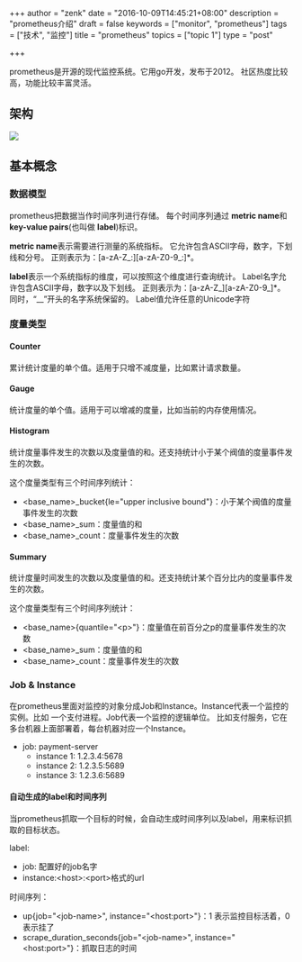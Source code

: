 +++
author = "zenk"
date = "2016-10-09T14:45:21+08:00"
description = "prometheus介绍"
draft = false
keywords = ["monitor", "prometheus"]
tags = ["技术", "监控"]
title = "prometheus"
topics = ["topic 1"]
type = "post"

+++

prometheus是开源的现代监控系统。它用go开发，发布于2012。
社区热度比较高，功能比较丰富灵活。

## 架构

![](/imgs/promutheus.arch.svg)

## 基本概念

### 数据模型

prometheus把数据当作时间序列进行存储。
每个时间序列通过 **metric name**和 **key-value pairs**(也叫做 **label**)标识。

**metric name**表示需要进行测量的系统指标。
它允许包含ASCII字母，数字，下划线和分号。
正则表示为：\[a-zA-Z_:]\[a-zA-Z0-9_:]*。

**label**表示一个系统指标的维度，可以按照这个维度进行查询统计。
Label名字允许包含ASCII字母，数字以及下划线。
正则表示为：\[a-zA-Z_][a-zA-Z0-9_]*。同时，“__”开头的名字系统保留的。
Label值允许任意的Unicode字符

### 度量类型

#### Counter

累计统计度量的单个值。适用于只增不减度量，比如累计请求数量。

#### Gauge

统计度量的单个值。适用于可以增减的度量，比如当前的内存使用情况。

#### Histogram

统计度量事件发生的次数以及度量值的和。还支持统计小于某个阀值的度量事件发生的次数。

这个度量类型有三个时间序列统计：

- \<base_name>_bucket{le="upper inclusive bound"}：小于某个阀值的度量事件发生的次数
- \<base_name>_sum：度量值的和
- \<base_name>_count：度量事件发生的次数

#### Summary

统计度量时间发生的次数以及度量值的和。还支持统计某个百分比内的度量事件发生的次数。

这个度量类型有三个时间序列统计：

- \<base_name>{quantile="\<p>"}：度量值在前百分之p的度量事件发生的次数
- \<base_name>_sum：度量值的和
- \<base_name>_count：度量事件发生的次数

### Job & Instance

在prometheus里面对监控的对象分成Job和Instance。Instance代表一个监控的实例。比如
一个支付进程。Job代表一个监控的逻辑单位。
比如支付服务，它在多台机器上面部署着，每台机器对应一个Instance。

* job: payment-server
    - instance 1: 1.2.3.4:5678
    - instance 2: 1.2.3.5:5689
    - instance 3: 1.2.3.6:5689

#### 自动生成的label和时间序列

当prometheus抓取一个目标的时候，会自动生成时间序列以及label，用来标识抓取的目标状态。

label:

* job: 配置好的job名字
* instance:\<host>:\<port>格式的url

时间序列：

* up{job="\<job-name>", instance="\<host:port>"}：1 表示监控目标活着，0表示挂了
* scrape_duration_seconds{job="\<job-name>", instance="\<host:port>"}：抓取日志的时间
